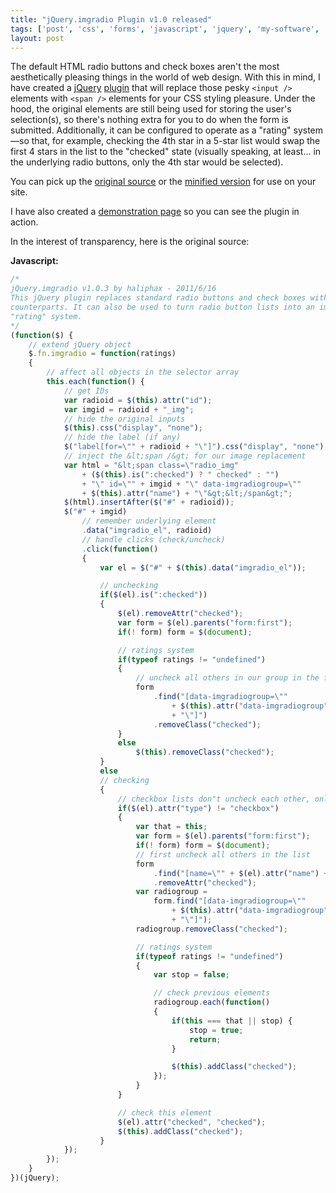```yaml
---
title: "jQuery.imgradio Plugin v1.0 released"
tags: ['post', 'css', 'forms', 'javascript', 'jquery', 'my-software', 'plugin']
layout: post
---
```


The default HTML radio buttons and check boxes aren't the most
aesthetically pleasing things in the world of web design. With this in
mind, I have created a [jQuery](https://jquery.com)
[plugin](https://plugins.jquery.com) that will replace those pesky
`<input />` elements with `<span />` elements for your CSS styling
pleasure. Under the hood, the original elements are still being used for
storing the user's selection(s), so there's nothing extra for you to do
when the form is submitted. Additionally, it can be configured to
operate as a "rating" system—so that, for example, checking the 4th star
in a 5-star list would swap the first 4 stars in the list to the
"checked" state (visually speaking, at least... in the underlying radio
buttons, only the 4th star would be selected).<!--more-->

You can pick up the [original
source](https://github.com/haliphax/jquery.imgradio/raw/master/jquery.imgradio.js)
or the [minified
version](https://github.com/haliphax/jquery.imgradio/raw/master/jquery.imgradio.min.js)
for use on your site.

I have also created a [demonstration page](https://haliphax.github.io/jquery.imgradio)
so you can see the plugin in action.

In the interest of transparency, here is the original source:

**Javascript:**

```js
/*
jQuery.imgradio v1.0.3 by haliphax - 2011/6/16
This jQuery plugin replaces standard radio buttons and check boxes with image
counterparts. It can also be used to turn radio button lists into an image-based
"rating" system.
*/
(function($) {
	// extend jQuery object
	$.fn.imgradio = function(ratings)
	{
		// affect all objects in the selector array
		this.each(function() {
			// get IDs
			var radioid = $(this).attr("id");
			var imgid = radioid + "_img";
			// hide the original inputs
			$(this).css("display", "none");
			// hide the label (if any)
			$("label[for=\"" + radioid + "\"]").css("display", "none");
			// inject the &lt;span /&gt; for our image replacement
			var html = "&lt;span class=\"radio_img"
				+ ($(this).is(":checked") ? " checked" : "")
				+ "\" id=\"" + imgid + "\" data-imgradiogroup=\""
				+ $(this).attr("name") + "\"&gt;&lt;/span&gt;";
			$(html).insertAfter($("#" + radioid));
			$("#" + imgid)
				// remember underlying element
				.data("imgradio_el", radioid)
				// handle clicks (check/uncheck)
				.click(function()
				{
					var el = $("#" + $(this).data("imgradio_el"));

					// unchecking
					if($(el).is(":checked"))
					{
						$(el).removeAttr("checked");
						var form = $(el).parents("form:first");
						if(! form) form = $(document);

						// ratings system
						if(typeof ratings != "undefined")
						{
							// uncheck all others in our group in the form
							form
								.find("[data-imgradiogroup=\""
									+ $(this).attr("data-imgradiogroup")
									+ "\"]")
								.removeClass("checked");
						}
						else
							$(this).removeClass("checked");
					}
					else
					// checking
					{
						// checkbox lists don"t uncheck each other, only radios
						if($(el).attr("type") != "checkbox")
						{
							var that = this;
							var form = $(el).parents("form:first");
							if(! form) form = $(document);
							// first uncheck all others in the list
							form
								.find("[name=\"" + $(el).attr("name") + "\"]")
								.removeAttr("checked");
							var radiogroup =
								form.find("[data-imgradiogroup=\""
									+ $(this).attr("data-imgradiogroup")
									+ "\"]");
							radiogroup.removeClass("checked");

							// ratings system
							if(typeof ratings != "undefined")
							{
								var stop = false;

								// check previous elements
								radiogroup.each(function()
								{
									if(this === that || stop) {
										stop = true;
										return;
									}

									$(this).addClass("checked");
								});
							}
						}

						// check this element
						$(el).attr("checked", "checked");
						$(this).addClass("checked");
					}
			});
		});
	}
})(jQuery);
```
